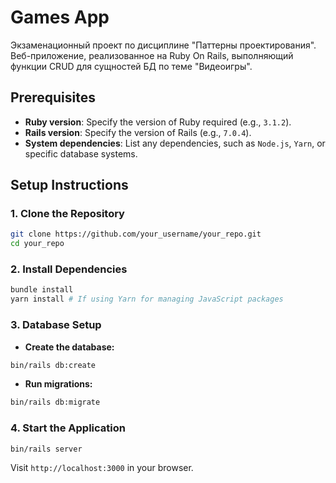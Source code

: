# Games App

Экзаменационный проект по дисциплине "Паттерны проектирования". Веб-приложение, реализованное на Ruby On Rails, выполняющий функции CRUD для сущностей БД по теме "Видеоигры".

## Prerequisites

- **Ruby version**: Specify the version of Ruby required (e.g., `3.1.2`).
- **Rails version**: Specify the version of Rails (e.g., `7.0.4`).
- **System dependencies**: List any dependencies, such as `Node.js`, `Yarn`, or specific database systems.

## Setup Instructions

### 1. Clone the Repository
```bash
git clone https://github.com/your_username/your_repo.git
cd your_repo
```

### 2. Install Dependencies
```bash
bundle install
yarn install # If using Yarn for managing JavaScript packages
```

### 3. Database Setup
- **Create the database:**
```bash
bin/rails db:create
```

- **Run migrations:**
```bash
bin/rails db:migrate
```

### 4. Start the Application
```bash
bin/rails server
```
Visit `http://localhost:3000` in your browser.

